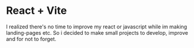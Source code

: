 # React + Vite
I realized there's no time to improve my react or javascript while im making landing-pages etc. So i decided to make small projects to develop, improve and for not to forget. 
